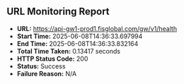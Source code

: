 ## URL Monitoring Report

- **URL:** https://api-gw1-prod1.fisglobal.com/gw/v1/health
- **Start Time:** 2025-06-08T14:36:33.697994
- **End Time:** 2025-06-08T14:36:33.832164
- **Total Time Taken:** 0.13417 seconds
- **HTTP Status Code:** 200
- **Status:** Success
- **Failure Reason:** N/A
